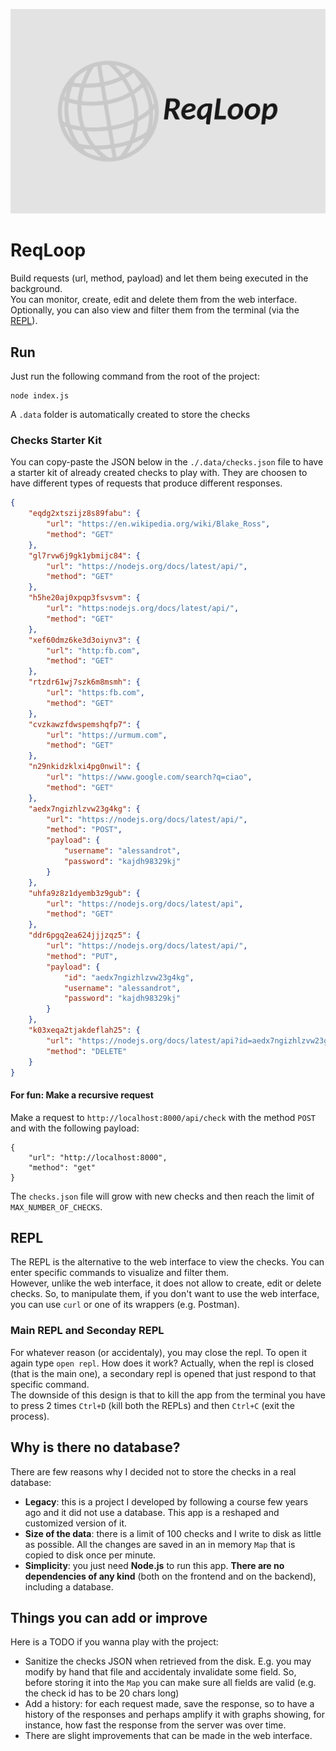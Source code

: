![logo](assets/icons/logo.png)
# ReqLoop
Build requests (url, method, payload) and let them being executed in the background.  
You can monitor, create, edit and delete them from the web interface.  
Optionally, you can also view and filter them from the terminal (via the [REPL](#repl)).

## Run
Just run the following command from the root of the project:
```
node index.js
```
A `.data` folder is automatically created to store the checks

### Checks Starter Kit
You can copy-paste the JSON below in the `./.data/checks.json` file to have a starter kit of already created checks to play with. They are choosen to have different types of requests that produce different responses.
```JSON
{
    "eqdg2xtszijz8s89fabu": {
        "url": "https://en.wikipedia.org/wiki/Blake_Ross",
        "method": "GET"
    },
    "gl7rvw6j9gk1ybmijc84": {
        "url": "https://nodejs.org/docs/latest/api/",
        "method": "GET"
    },
    "h5he20aj0xpqp3fsvsvm": {
        "url": "https:nodejs.org/docs/latest/api/",
        "method": "GET"
    },
    "xef60dmz6ke3d3oiynv3": {
        "url": "http:fb.com",
        "method": "GET"
    },
    "rtzdr61wj7szk6m8msmh": {
        "url": "https:fb.com",
        "method": "GET"
    },
    "cvzkawzfdwspemshqfp7": {
        "url": "https://urmum.com",
        "method": "GET"
    },
    "n29nkidzklxi4pg0nwil": {
        "url": "https://www.google.com/search?q=ciao",
        "method": "GET"
    },
    "aedx7ngizhlzvw23g4kg": {
        "url": "https://nodejs.org/docs/latest/api/",
        "method": "POST",
        "payload": {
            "username": "alessandrot",
            "password": "kajdh98329kj"
        }
    },
    "uhfa9z8z1dyemb3z9gub": {
        "url": "https://nodejs.org/docs/latest/api",
        "method": "GET"
    },
    "ddr6pgq2ea624jjjzqz5": {
        "url": "https://nodejs.org/docs/latest/api/",
        "method": "PUT",
        "payload": {
            "id": "aedx7ngizhlzvw23g4kg",
            "username": "alessandrot",
            "password": "kajdh98329kj"
        }
    },
    "k03xeqa2tjakdeflah25": {
        "url": "https://nodejs.org/docs/latest/api?id=aedx7ngizhlzvw23g4kg",
        "method": "DELETE"
    }
}
```

#### For fun: Make a recursive request
Make a request to `http://localhost:8000/api/check`
with the method `POST` and with the following payload:
```
{
    "url": "http://localhost:8000",
    "method": "get"
}
```
The `checks.json` file will grow with new checks and then reach the limit of `MAX_NUMBER_OF_CHECKS`.

## REPL
The REPL is the alternative to the web interface to view the checks. You can enter specific commands to visualize and filter them.  
However, unlike the web interface, it does not allow to create, edit or delete checks. 
So, to manipulate them, if you don't want to use the web interface, you can use `curl` or one of its wrappers (e.g. Postman).

### Main REPL and Seconday REPL
For whatever reason (or accidentaly), you may close the repl. 
To open it again type `open repl`. How does it work? Actually, when the repl is closed (that is the main one), a secondary repl is opened that just respond to that specific command.  
The downside of this design is that to kill the app from the terminal you have to press 2 times `Ctrl+D` (kill both the REPLs) and then `Ctrl+C` (exit the process).

## Why is there no database?
There are few reasons why I decided not to store the checks in a real database:
- **Legacy**: this is a project I developed by following a course few years ago and it did not use a database. This app is a reshaped and customized version of it.
- **Size of the data**: there is a limit of 100 checks and I write to disk as little as possible.
All the changes are saved in an in memory `Map` that is copied to disk once per minute.
- **Simplicity**: you just need **Node.js** to run this app. **There are no dependencies of any kind** (both on the frontend and on the backend), including a database. 

## Things you can add or improve
Here is a TODO if you wanna play with the project:
- Sanitize the checks JSON when retrieved from the disk. E.g. you may modify by hand that file and
accidentaly invalidate some field. So, before storing it into the `Map` you can make sure all fields are valid (e.g. the check id has to be 20 chars long)
- Add a history: for each request made, save the response, so to have a history of the responses
and perhaps amplify it with graphs showing, for instance, how fast the response from the server was over time.
- There are slight improvements that can be made in the web interface.
